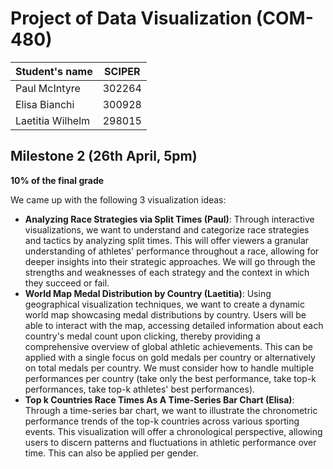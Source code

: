 # Project of Data Visualization (COM-480)

| Student's name | SCIPER |
| -------------- | ------ |
| Paul McIntyre | 302264 |
| Elisa Bianchi | 300928 |
| Laetitia Wilhelm | 298015 |

## Milestone 2 (26th April, 5pm)

**10% of the final grade**

We came up with the following 3 visualization ideas:
  - **Analyzing Race Strategies via Split Times (Paul)**: Through interactive visualizations, we want to understand and categorize race strategies and tactics by analyzing split times. This will offer viewers a granular understanding of athletes' performance throughout a race, allowing for deeper insights into their strategic approaches. We will go through the strengths and weaknesses of each strategy and the context in which they succeed or fail.
  - **World Map Medal Distribution by Country (Laetitia)**: Using geographical visualization techniques, we want to create a dynamic world map showcasing medal distributions by country. Users will be able to interact with the map, accessing detailed information about each country's medal count upon clicking, thereby providing a comprehensive overview of global athletic achievements. This can be applied with a single focus on gold medals per country or alternatively on total medals per country. We must consider how to handle multiple performances per country (take only the best performance, take top-k performances, take top-k athletes' best performances).
  - **Top k Countries Race Times As A Time-Series Bar Chart (Elisa)**: Through a time-series bar chart, we want to illustrate the chronometric performance trends of the top-k countries across various sporting events. This visualization will offer a chronological perspective, allowing users to discern patterns and fluctuations in athletic performance over time. This can also be applied per gender.
